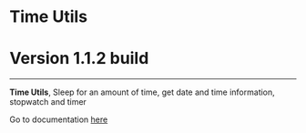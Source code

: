 # Time Utils
# Version 1.1.2 build

---

**Time Utils**, Sleep for an amount of time, get date and time information, stopwatch and timer

Go to documentation [here](http://pcannon09.github.io/docs/pages/libs/cpp-time-utils/html/index.html)


